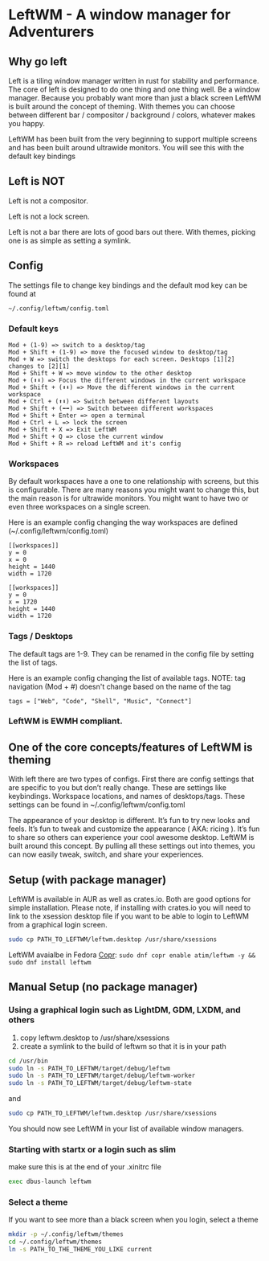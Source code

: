 # LeftWM - A window manager for Adventurers


## Why go left 

Left is a tiling window manager written in rust for stability and performance. The core of left is designed to do one thing and one thing well. Be a window manager. Because you probably want more than just a black screen LeftWM is built around the concept of theming. With themes you can choose between different bar / compositor / background / colors, whatever makes you happy.   

LeftWM has been built from the very beginning to support multiple screens and has been built around ultrawide monitors. You will see this with the default key bindings

## Left is NOT

Left is not a compositor.

Left is not a lock screen.

Left is not a bar there are lots of good bars out there. With themes, picking one is as simple as setting a symlink.




## Config
The settings file to change key bindings and the default mod key can be found at
```
~/.config/leftwm/config.toml
```

### Default keys
```
Mod + (1-9) => switch to a desktop/tag
Mod + Shift + (1-9) => move the focused window to desktop/tag
Mod + W => switch the desktops for each screen. Desktops [1][2] changes to [2][1]
Mod + Shift + W => move window to the other desktop
Mod + (⬆️⬇️) => Focus the different windows in the current workspace
Mod + Shift + (⬆️⬇️) => Move the different windows in the current workspace
Mod + Ctrl + (⬆️⬇️) => Switch between different layouts
Mod + Shift + (⬅➡) => Switch between different workspaces
Mod + Shift + Enter => open a terminal
Mod + Ctrl + L => lock the screen
Mod + Shift + X => Exit LeftWM
Mod + Shift + Q => close the current window
Mod + Shift + R => reload LeftWM and it's config
```

### Workspaces
By default workspaces have a one to one relationship with screens, but this is configurable. There are many reasons you might want to change this, but the main reason is for ultrawide monitors. You might want to have two or even three workspaces on a single screen. 

Here is an example config changing the way workspaces are defined (~/.config/leftwm/config.toml)
```
[[workspaces]]
y = 0
x = 0
height = 1440
width = 1720

[[workspaces]]
y = 0
x = 1720
height = 1440
width = 1720
```

### Tags / Desktops
The default tags are 1-9. They can be renamed in the config file by setting the
list of tags.

Here is an example config changing the list of available tags. NOTE: tag navigation (Mod + #) doesn't change based on the name of the tag
```
tags = ["Web", "Code", "Shell", "Music", "Connect"]
```


### LeftWM is EWMH compliant. 




## One of the core concepts/features of LeftWM is theming 

With left there are two types of configs. First there are config settings that are specific to you but don’t really change. These are settings like keybindings. Workspace locations, and names of desktops/tags. These settings can be found in ~/.config/leftwm/config.toml

The appearance of your desktop is different. It’s fun to try new looks and feels. It’s fun to tweak and customize the appearance ( AKA: ricing ). It’s fun to share so others can experience your cool awesome desktop. LeftWM is built around this concept. By pulling all these settings out into themes, you can now easily tweak, switch, and share your experiences. 

## Setup (with package manager)

LeftWM is available in AUR as well as crates.io. Both are good options for simple installation. Please note, if installing with crates.io you will need to link to the xsession desktop file if you want to be able to login to LeftWM from a graphical login screen. 
```bash
sudo cp PATH_TO_LEFTWM/leftwm.desktop /usr/share/xsessions
```

LeftWM avaialbe in Fedora [Copr](https://copr.fedorainfracloud.org/coprs/atim/leftwm/): `sudo dnf copr enable atim/leftwm -y && sudo dnf install leftwm`

## Manual Setup (no package manager)

### Using a graphical login such as LightDM, GDM, LXDM, and others

1) copy leftwm.desktop to /usr/share/xsessions
2) create a symlink to the build of leftwm so that it is in your path
```bash
cd /usr/bin
sudo ln -s PATH_TO_LEFTWM/target/debug/leftwm
sudo ln -s PATH_TO_LEFTWM/target/debug/leftwm-worker
sudo ln -s PATH_TO_LEFTWM/target/debug/leftwm-state
```
and
```bash
sudo cp PATH_TO_LEFTWM/leftwm.desktop /usr/share/xsessions
```
You should now see LeftWM in your list of available window managers.

### Starting with startx or a login such as slim
make sure this is at the end of your .xinitrc file
```bash .xinitrc
exec dbus-launch leftwm
```

### Select a theme
If you want to see more than a black screen when you login, select a theme
```bash 
mkdir -p ~/.config/leftwm/themes
cd ~/.config/leftwm/themes
ln -s PATH_TO_THE_THEME_YOU_LIKE current
```
